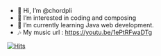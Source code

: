 - 👋 Hi, I’m @chordpli
- 👀 I’m interested in coding and composing
- 🌱 I’m currently learning Java web development.
- 🎶 My music url : https://youtu.be/1ePtRFwaDTg

[![Hits](https://hits.seeyoufarm.com/api/count/incr/badge.svg?url=https%3A%2F%2Fgithub.com%2Fchordpli&count_bg=%2379C83D&title_bg=%23555555&icon=&icon_color=%23E7E7E7&title=hits&edge_flat=false)](https://hits.seeyoufarm.com)

<!---
chordpli/chordpli is a ✨ special ✨ repository because its `README.md` (this file) appears on your GitHub profile.
You can click the Preview link to take a look at your changes.
--->
